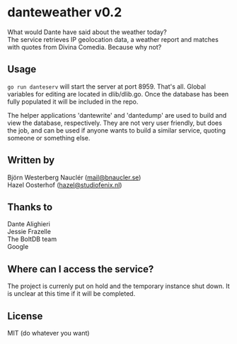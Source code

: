 # danteweather v0.2
What would Dante have said about the weather today?  
The service retrieves IP geolocation data, a weather report and matches with quotes from Divina Comedia. Because why not?

## Usage
`go run danteserv` will start the server at port 8959. That's all. Global variables for editing are located in dlib/dlib.go. Once the database has been fully populated it will be included in the repo.

The helper applications 'dantewrite' and 'dantedump' are used to build and view the database, respectively. They are not very user friendly, but does the job, and can be used if anyone wants to build a similar service, quoting someone or something else.

## Written by
Björn Westerberg Nauclér (mail@bnaucler.se)  
Hazel Oosterhof (hazel@studiofenix.nl)

## Thanks to
Dante Alighieri  
Jessie Frazelle  
The BoltDB team  
Google

## Where can I access the service?
The project is currenly put on hold and the temporary instance shut down. It is unclear at this time if it will be completed.

## License
MIT (do whatever you want)
